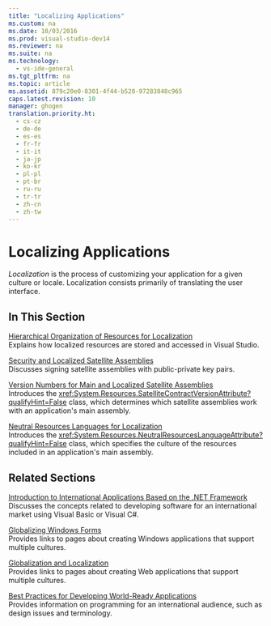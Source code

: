```yaml
---
title: "Localizing Applications"
ms.custom: na
ms.date: 10/03/2016
ms.prod: visual-studio-dev14
ms.reviewer: na
ms.suite: na
ms.technology: 
  - vs-ide-general
ms.tgt_pltfrm: na
ms.topic: article
ms.assetid: 879c20e0-8301-4f44-b520-97283848c965
caps.latest.revision: 10
manager: ghogen
translation.priority.ht: 
  - cs-cz
  - de-de
  - es-es
  - fr-fr
  - it-it
  - ja-jp
  - ko-kr
  - pl-pl
  - pt-br
  - ru-ru
  - tr-tr
  - zh-cn
  - zh-tw
---
```

# Localizing Applications
*Localization* is the process of customizing your application for a given culture or locale. Localization consists primarily of translating the user interface.  
  
## In This Section  
 [Hierarchical Organization of Resources for Localization](../VS_IDE/Hierarchical-Organization-of-Resources-for-Localization.md)  
 Explains how localized resources are stored and accessed in Visual Studio.  
  
 [Security and Localized Satellite Assemblies](../VS_IDE/Security-and-Localized-Satellite-Assemblies.md)  
 Discusses signing satellite assemblies with public-private key pairs.  
  
 [Version Numbers for Main and Localized Satellite Assemblies](../VS_IDE/Version-Numbers-for-Main-and-Localized-Satellite-Assemblies.md)  
 Introduces the <xref:System.Resources.SatelliteContractVersionAttribute?qualifyHint=False> class, which determines which satellite assemblies work with an application's main assembly.  
  
 [Neutral Resources Languages for Localization](../VS_IDE/Neutral-Resources-Languages-for-Localization.md)  
 Introduces the <xref:System.Resources.NeutralResourcesLanguageAttribute?qualifyHint=False> class, which specifies the culture of the resources included in an application's main assembly.  
  
## Related Sections  
 [Introduction to International Applications Based on the .NET Framework](../VS_IDE/Introduction-to-International-Applications-Based-on-the-.NET-Framework.md)  
 Discusses the concepts related to developing software for an international market using Visual Basic or Visual C#.  
  
 [Globalizing Windows Forms](../Topic/Globalizing%20Windows%20Forms.md)  
 Provides links to pages about creating Windows applications that support multiple cultures.  
  
 [Globalization and Localization](../Topic/ASP.NET%20Globalization%20and%20Localization.md)  
 Provides links to pages about creating Web applications that support multiple cultures.  
  
 [Best Practices for Developing World-Ready Applications](../Topic/Best%20Practices%20for%20Developing%20World-Ready%20Applications.md)  
 Provides information on programming for an international audience, such as design issues and terminology.